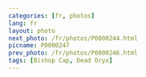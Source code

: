 ```yaml
---
categories: [fr, photos]
lang: fr
layout: photo
next_photo: /fr/photos/P0000244.html
picname: P0000247
prev_photo: /fr/photos/P0000246.html
tags: [Bishop Cap, Dead Oryx]
---
```

